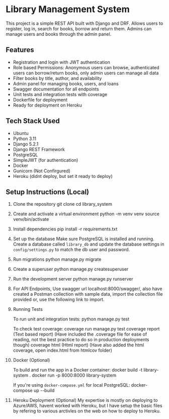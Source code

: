 # Library Management System

This project is a simple REST API built with Django and DRF. Allows users to register, log in, search for books, borrow and return them. Admins can manage users and books through the admin panel.

## Features

- Registration and login with JWT authentication
- Role based Permissions: Anonymous users can browse, authenticated users can borrow/return books, only admin users can manage all data
- Filter books by title, author, and availability
- Admin panel for managing books, users, and loans
- Swagger documentation for all endpoints
- Unit tests and integration tests with coverage
- Dockerfile for deployment
- Ready for deployment on Heroku

## Tech Stack Used
- Ubuntu
- Python 3.11
- Django 5.2.1
- Django REST Framework
- PostgreSQL
- SimpleJWT (for authentication)
- Docker
- Gunicorn (Not Confirgured)
- Heroku (didnt deploy, but set it ready to deploy)

## Setup Instructions (Local)

1. Clone the repository
    git clone <your-repo-url>
    cd library_system

2. Create and activate a virtual environment
    python -m venv venv
    source venv/bin/activate

3. Install dependencies
    pip install -r requirements.txt

4. Set up the database
    Make sure PostgreSQL is installed and running. Create a database called `library_db` and update the database settings in `config/settings.py` to match the db user and password.

5. Run migrations
    python manage.py migrate

6. Create a superuser
    python manage.py createsuperuser

7. Run the development server
    python manage.py runserver

8. For API Endpoints, Use swagger url localhost:8000/swagger/, also have created a Postman collection with sample data, import the collection file provided or, use the following link to import.

9. Running Tests

    To run unit and integration tests:
    python manage.py test

    To check test coverage:
    coverage run manage.py test
    coverage report (Text based report) (Have included the .coverage file for ease of reading, not the best practice to do so in production deployments though)
    coverage html (Html report) (Have also added the html coverage, open index.html from htmlcov folder)

10. Docker (Optional)

    To build and run the app in a Docker container:
        docker build -t library-system .
        docker run -p 8000:8000 library-system

    If you're using `docker-compose.yml` for local PostgreSQL:
        docker-compose up --build

11. Heroku Deployment (Optional)
    My expertise is mostly on deploying to Azure/AWS, havent worked with Heroku, but I have setup the basic files by refering to various arctivles on the web on how to deploy to Heroku.
